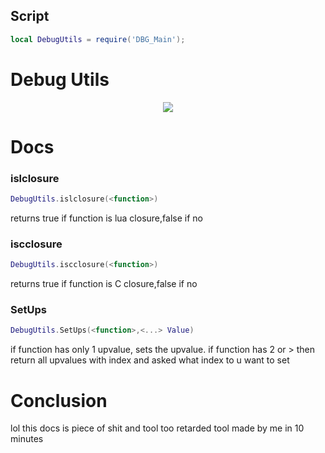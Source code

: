 ## Script
```lua
local DebugUtils = require('DBG_Main');
```
# Debug Utils
<p align="center">
    <img src="https://media.discordapp.net/attachments/664196963054518345/799991499920113664/Dbg.png"/>
</p>

# Docs

### islclosure
```lua
DebugUtils.islclosure(<function>)
```
returns true if function is lua closure,false if no

### iscclosure
```lua
DebugUtils.iscclosure(<function>)
```
returns true if function is C closure,false if no

### SetUps
```lua
DebugUtils.SetUps(<function>,<...> Value)
```
if function has only 1 upvalue, sets the upvalue.
if function has 2 or > then return all upvalues with index and asked what index to u want to set 




# Conclusion

lol this docs is piece of shit and tool too
retarded tool made by me in 10 minutes